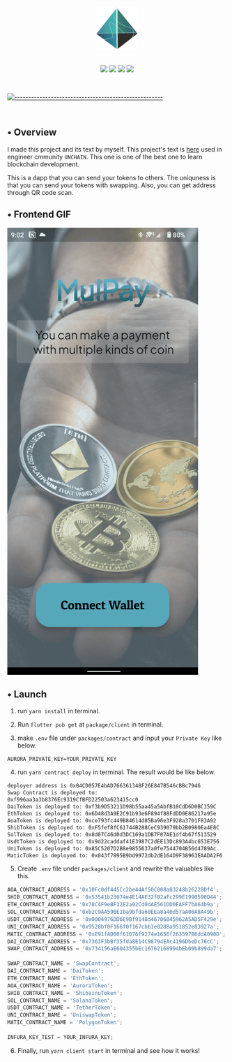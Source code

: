 <p align="center">
  <br />
  <img width="100" src="./assets/aurora_logo.png" alt="Aurora Logo" width="400" height="100">
  <br/>
  <br />
  <p align="center">
<img src="https://img.shields.io/badge/Solidity-0.8.17-blue?logo=solidity"/>
<img src="https://img.shields.io/badge/hardhat-2.13.0-blue"/>
<img src="https://img.shields.io/badge/Flutter-3.0.1-blue?logo=flutter"/>
<img src="https://img.shields.io/badge/-Dart-blue?logo=dart"/>
</p>

<br/>

[![-----------------------------------------------------](https://raw.githubusercontent.com/andreasbm/readme/master/assets/lines/colored.png)](#table-of-contents)

<br/>

## • Overview

I made this project and its text by myself. This project's text is [here](https://app.unchain.tech/learn/NEAR-MulPay/) used in engineer cmmunity `UNCHAIN`. This one is one of the best one to learn blockchain development.

This is a dapp that you can send your tokens to others. The uniquness is that you can send your tokens with swapping. Also, you can get address through QR code scan.

## • Frontend GIF

[![Frontend](assets/prototype.gif)](https://eth-dapp-three.vercel.app/)

## • Launch

1. run `yarn install` in terminal.

2. Run `flutter pub get` at `package/client` in terminal.

3. make `.env` file under `packages/contract` and input your `Private Key` like below.

```
AURORA_PRIVATE_KEY=YOUR_PRIVATE_KEY
```

4. run `yarn contract deploy` in terminal. The result would be like below.

```
deployer address is 0x04CD057E4bAD766361348F26E847B546cBBc7946
Swap Contract is deployed to: 0xf996aa3a3b8376Ec9319CfBFD22503a623415cc0
DaiToken is deployed to: 0xf3b9D53211D98b55aa45a5AbfB10CdD6D0BC159C
EthToken is deployed to: 0x6D48d3A9E2C91b93e6F894f88FdDD0E86217a95e
AoaToken is deployed to: 0xce793fc449B84614d85Ba96e3F928a3701F83A92
ShibToken is deployed to: 0xF5fef8fC61744B288CeC939079bb2B0980Ea4E8C
SolToken is deployed to: 0x8d07C46d0d3DC169a1DB7F07AE1df4b67f513529
UsdtToken is deployed to: 0x9d22caddaf41E3987C2dEE13Dc893A4bc653E756
UniToken is deployed to: 0x85C5207D2B8e9855637a0fe7544704B56d4789Ac
MaticToken is deployed to: 0x043f7895B9bd9972db2dE164D9F38963EAADA2F6
```

5. Create `.env` file under `packages/client` and rewrite the valuables like this.

```javascript
AOA_CONTRACT_ADDRESS = '0x10Fc0df445Cc2be44Af50C008a83248b26228Df4';
SHIB_CONTRACT_ADDRESS = '0x53541b23074e4E14AE32f02aFc299E1990590D44';
ETH_CONTRACT_ADDRESS = '0x78C4F9eBF32E2a02Cd0dAE561DD0FAFF7bA64b9a';
SOL_CONTRACT_ADDRESS = '0xb2C9AA59BE1ba9bfda60EEa8a40d57aA08A8A49b';
USDT_CONTRACT_ADDRESS = '0x0004976DD6E9Bf9148d46706845962A5AD5F429e';
UNI_CONTRACT_ADDRESS = '0x9528bf0F166f0f167cbb1e028Ba951852e83927a';
MATIC_CONTRACT_ADDRESS = '0xE91fAD00f61076f9274e1656f263597B6ddA090D';
DAI_CONTRACT_ADDRESS = '0x7363F3bBf35fda8E14C98794EAc4196DbeDc76cC';
SWAP_CONTRACT_ADDRESS = '0x734156aE604355bEc16762168994bEb09b899da7';

SWAP_CONTRACT_NAME = 'SwapContract';
DAI_CONTRACT_NAME = 'DaiToken';
ETH_CONTRACT_NAME = 'EthToken';
AOA_CONTRACT_NAME = 'AuroraToken';
SHIB_CONTRACT_NAME = 'ShibainuToken';
SOL_CONTRACT_NAME = 'SolanaToken';
USDT_CONTRACT_NAME = 'TetherToken';
UNI_CONTRACT_NAME = 'UniswapToken';
MATIC_CONTRACT_NAME = 'PolygonToken';

INFURA_KEY_TEST = YOUR_INFURA_KEY;
```

6. Finally, run `yarn client start` in terminal and see how it works!
